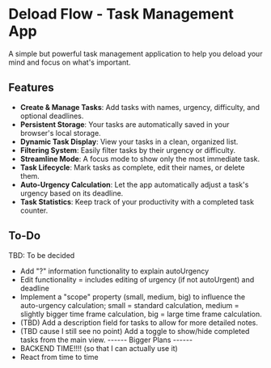 # Deload Flow - Task Management App

A simple but powerful task management application to help you deload your mind and focus on what's important.

## Features

- **Create & Manage Tasks**: Add tasks with names, urgency, difficulty, and optional deadlines.
- **Persistent Storage**: Your tasks are automatically saved in your browser's local storage.
- **Dynamic Task Display**: View your tasks in a clean, organized list.
- **Filtering System**: Easily filter tasks by their urgency or difficulty.
- **Streamline Mode**: A focus mode to show only the most immediate task.
- **Task Lifecycle**: Mark tasks as complete, edit their names, or delete them.
- **Auto-Urgency Calculation**: Let the app automatically adjust a task's urgency based on its deadline.
- **Task Statistics**: Keep track of your productivity with a completed task counter.


## To-Do
TBD: To be decided

- Add "?" information functionality to explain autoUrgency
- Edit functionality = includes editing of urgency (if not autoUrgent) and deadline
- Implement a "scope" property (small, medium, big) to influence the auto-urgency calculation; small = standard calculation, medium = slightly bigger time frame calculation, big = large time frame calculation.
- (TBD) Add a description field for tasks to allow for more detailed notes.
- (TBD cause I still see no point) Add a toggle to show/hide completed tasks from the main view.
------ Bigger Plans ------
- BACKEND TIME!!!! (so that I can actually use it)
- React from time to time